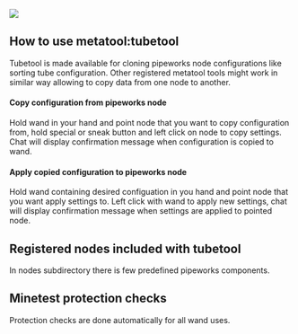 ![](https://mineunit-badges.000webhostapp.com/S-S-X/metatool/tubetool-coverage)

## How to use metatool:tubetool

Tubetool is made available for cloning pipeworks node configurations like sorting tube configuration.
Other registered metatool tools might work in similar way allowing to copy data from one node to another.

#### Copy configuration from pipeworks node

Hold wand in your hand and point node that you want to copy configuration from, hold special or sneak button and left click on node to copy settings.
Chat will display confirmation message when configuration is copied to wand.

#### Apply copied configuration to pipeworks node

Hold wand containing desired configuation in you hand and point node that you want apply settings to.
Left click with wand to apply new settings, chat will display confirmation message when settings are applied to pointed node.

## Registered nodes included with tubetool

In nodes subdirectory there is few predefined pipeworks components.

## Minetest protection checks

Protection checks are done automatically for all wand uses.
